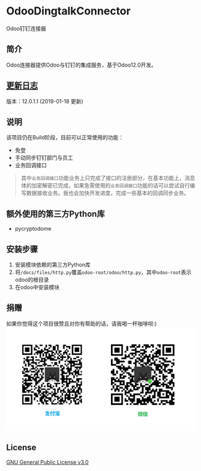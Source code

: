 # OdooDingtalkConnector
Odoo钉钉连接器

## 简介
Odoo连接器提供Odoo与钉钉的集成服务，基于Odoo12.0开发。

## [更新日志](./docs/CHANGELOG.md)
版本：12.0.1.1 (2019-01-18 更新)

## 说明
该项目仍在Build阶段，目前可以正常使用的功能：
- 免登
- 手动同步钉钉部门与员工
- 业务回调接口
> 其中`业务回调接口`功能业务上只完成了接口的注册部分，在基本功能上，消息体的加密解密已完成，如果急需使用的`业务回调接口`功能的话可以尝试自行编写数据接收业务。我也会加快开发进度，完成一些基本的回调同步业务。

## 额外使用的第三方Python库
- pycryptodome

## 安装步骤
1. 安装模块依赖的第三方Python库
2. 将`/docs/files/http.py`覆盖`odoo-root/odoo/http.py`，其中`odoo-root`表示odoo的根目录
3. 在odoo中安装模块

## 捐赠

如果你觉得这个项目很赞且对你有帮助的话，请我喝一杯咖啡呗:)
![捐赠二维码](./docs/img/donation.png)

## License

[GNU General Public License v3.0](./LICENSE)